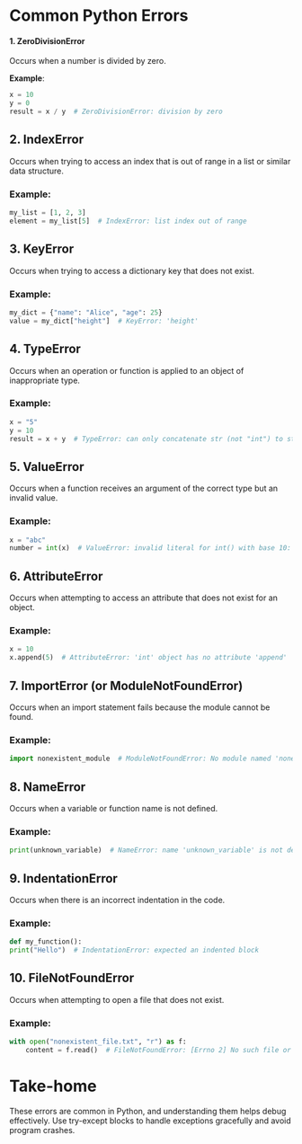 # Common Python Errors

#### 1. ZeroDivisionError
Occurs when a number is divided by zero.

**Example**:
```python
x = 10
y = 0
result = x / y  # ZeroDivisionError: division by zero
```

## 2. IndexError
Occurs when trying to access an index that is out of range in a list or similar data structure.

### Example:
```python
my_list = [1, 2, 3]
element = my_list[5]  # IndexError: list index out of range
```

## 3. KeyError
Occurs when trying to access a dictionary key that does not exist.

### Example:
```python
my_dict = {"name": "Alice", "age": 25}
value = my_dict["height"]  # KeyError: 'height'
```

## 4. TypeError
Occurs when an operation or function is applied to an object of inappropriate type.

### Example:
```python
x = "5"
y = 10
result = x + y  # TypeError: can only concatenate str (not "int") to str
```

## 5. ValueError
Occurs when a function receives an argument of the correct type but an invalid value.

### Example:
```python
x = "abc"
number = int(x)  # ValueError: invalid literal for int() with base 10: 'abc'
```
## 6. AttributeError
Occurs when attempting to access an attribute that does not exist for an object.

### Example:
```python
x = 10
x.append(5)  # AttributeError: 'int' object has no attribute 'append'
```

## 7. ImportError (or ModuleNotFoundError)
Occurs when an import statement fails because the module cannot be found.

### Example:
```python
import nonexistent_module  # ModuleNotFoundError: No module named 'nonexistent_module'
```

## 8. NameError
Occurs when a variable or function name is not defined.

### Example:
```python
print(unknown_variable)  # NameError: name 'unknown_variable' is not defined
```

## 9. IndentationError
Occurs when there is an incorrect indentation in the code.

### Example:

```python
def my_function():
print("Hello")  # IndentationError: expected an indented block
```

## 10. FileNotFoundError
Occurs when attempting to open a file that does not exist.

### Example:

```python
with open("nonexistent_file.txt", "r") as f:
    content = f.read()  # FileNotFoundError: [Errno 2] No such file or directory: 'nonexistent_file.txt'
```
# Take-home
These errors are common in Python, and understanding them helps debug effectively. Use try-except blocks to handle exceptions gracefully and avoid program crashes.



